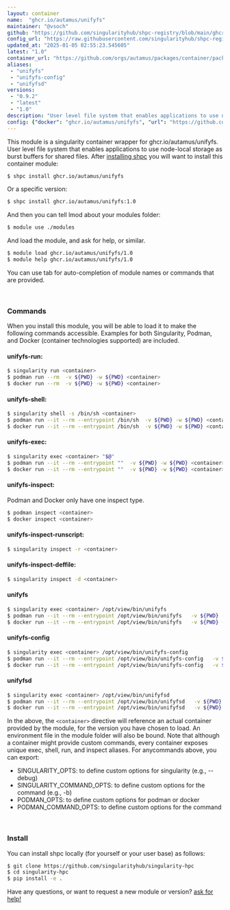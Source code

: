 ```yaml
---
layout: container
name:  "ghcr.io/autamus/unifyfs"
maintainer: "@vsoch"
github: "https://github.com/singularityhub/shpc-registry/blob/main/ghcr.io/autamus/unifyfs/container.yaml"
config_url: "https://raw.githubusercontent.com/singularityhub/shpc-registry/main/ghcr.io/autamus/unifyfs/container.yaml"
updated_at: "2025-01-05 02:55:23.545605"
latest: "1.0"
container_url: "https://github.com/orgs/autamus/packages/container/package/unifyfs"
aliases:
 - "unifyfs"
 - "unifyfs-config"
 - "unifyfsd"
versions:
 - "0.9.2"
 - "latest"
 - "1.0"
description: "User level file system that enables applications to use node-local storage as burst buffers for shared files."
config: {"docker": "ghcr.io/autamus/unifyfs", "url": "https://github.com/orgs/autamus/packages/container/package/unifyfs", "maintainer": "@vsoch", "description": "User level file system that enables applications to use node-local storage as burst buffers for shared files.", "latest": {"1.0": "sha256:338c2aa13db3dd72b6cc4294b02663af630560ccda28c59cd9a35403b2420684"}, "tags": {"0.9.2": "sha256:2b2a925b3e1d7fec92bdcf74f93d0e9e2aa278a3e778283ec7d7d7230da83fde", "latest": "sha256:338c2aa13db3dd72b6cc4294b02663af630560ccda28c59cd9a35403b2420684", "1.0": "sha256:338c2aa13db3dd72b6cc4294b02663af630560ccda28c59cd9a35403b2420684"}, "aliases": {"unifyfs": "/opt/view/bin/unifyfs", "unifyfs-config": "/opt/view/bin/unifyfs-config", "unifyfsd": "/opt/view/bin/unifyfsd"}}
---
```


This module is a singularity container wrapper for ghcr.io/autamus/unifyfs.
User level file system that enables applications to use node-local storage as burst buffers for shared files.
After [installing shpc](#install) you will want to install this container module:


```bash
$ shpc install ghcr.io/autamus/unifyfs
```

Or a specific version:

```bash
$ shpc install ghcr.io/autamus/unifyfs:1.0
```

And then you can tell lmod about your modules folder:

```bash
$ module use ./modules
```

And load the module, and ask for help, or similar.

```bash
$ module load ghcr.io/autamus/unifyfs/1.0
$ module help ghcr.io/autamus/unifyfs/1.0
```

You can use tab for auto-completion of module names or commands that are provided.

<br>

### Commands

When you install this module, you will be able to load it to make the following commands accessible.
Examples for both Singularity, Podman, and Docker (container technologies supported) are included.

#### unifyfs-run:

```bash
$ singularity run <container>
$ podman run --rm  -v ${PWD} -w ${PWD} <container>
$ docker run --rm  -v ${PWD} -w ${PWD} <container>
```

#### unifyfs-shell:

```bash
$ singularity shell -s /bin/sh <container>
$ podman run --it --rm --entrypoint /bin/sh  -v ${PWD} -w ${PWD} <container>
$ docker run --it --rm --entrypoint /bin/sh  -v ${PWD} -w ${PWD} <container>
```

#### unifyfs-exec:

```bash
$ singularity exec <container> "$@"
$ podman run --it --rm --entrypoint ""  -v ${PWD} -w ${PWD} <container> "$@"
$ docker run --it --rm --entrypoint ""  -v ${PWD} -w ${PWD} <container> "$@"
```

#### unifyfs-inspect:

Podman and Docker only have one inspect type.

```bash
$ podman inspect <container>
$ docker inspect <container>
```

#### unifyfs-inspect-runscript:

```bash
$ singularity inspect -r <container>
```

#### unifyfs-inspect-deffile:

```bash
$ singularity inspect -d <container>
```


#### unifyfs

```bash
$ singularity exec <container> /opt/view/bin/unifyfs
$ podman run --it --rm --entrypoint /opt/view/bin/unifyfs   -v ${PWD} -w ${PWD} <container> -c " $@"
$ docker run --it --rm --entrypoint /opt/view/bin/unifyfs   -v ${PWD} -w ${PWD} <container> -c " $@"
```


#### unifyfs-config

```bash
$ singularity exec <container> /opt/view/bin/unifyfs-config
$ podman run --it --rm --entrypoint /opt/view/bin/unifyfs-config   -v ${PWD} -w ${PWD} <container> -c " $@"
$ docker run --it --rm --entrypoint /opt/view/bin/unifyfs-config   -v ${PWD} -w ${PWD} <container> -c " $@"
```


#### unifyfsd

```bash
$ singularity exec <container> /opt/view/bin/unifyfsd
$ podman run --it --rm --entrypoint /opt/view/bin/unifyfsd   -v ${PWD} -w ${PWD} <container> -c " $@"
$ docker run --it --rm --entrypoint /opt/view/bin/unifyfsd   -v ${PWD} -w ${PWD} <container> -c " $@"
```



In the above, the `<container>` directive will reference an actual container provided
by the module, for the version you have chosen to load. An environment file in the
module folder will also be bound. Note that although a container
might provide custom commands, every container exposes unique exec, shell, run, and
inspect aliases. For anycommands above, you can export:

 - SINGULARITY_OPTS: to define custom options for singularity (e.g., --debug)
 - SINGULARITY_COMMAND_OPTS: to define custom options for the command (e.g., -b)
 - PODMAN_OPTS: to define custom options for podman or docker
 - PODMAN_COMMAND_OPTS: to define custom options for the command

<br>

### Install

You can install shpc locally (for yourself or your user base) as follows:

```bash
$ git clone https://github.com/singularityhub/singularity-hpc
$ cd singularity-hpc
$ pip install -e .
```

Have any questions, or want to request a new module or version? [ask for help!](https://github.com/singularityhub/singularity-hpc/issues)